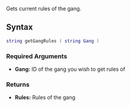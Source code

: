 Gets current rules of the gang.

Syntax
------

``` lua
string getGangRules ( string Gang )
```

### Required Arguments

-   **Gang:** ID of the gang you wish to get rules of

### Returns

-   **Rules:** Rules of the gang
